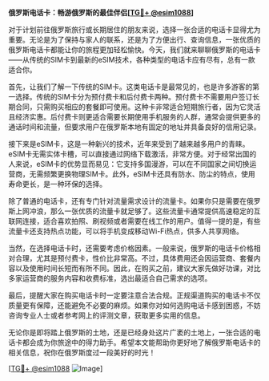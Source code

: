 **俄罗斯电话卡：畅游俄罗斯的最佳伴侣[[TG💪+ @esim1088](https://t.me/s/esim1088)]**

对于计划前往俄罗斯旅行或长期居住的朋友来说，选择一张合适的电话卡显得尤为重要。无论是为了保持与家人的联系，还是为了方便出行、查询信息，一张优质的俄罗斯电话卡都能让你的旅程更加轻松愉快。今天，我们就来聊聊俄罗斯的电话卡——从传统的SIM卡到最新的eSIM技术，各种类型的电话卡应有尽有，总有一款适合你。

首先，让我们了解一下传统的SIM卡。这类电话卡是最常见的，也是许多游客的第一选择。传统的SIM卡分为预付费卡和后付费卡两种。预付费卡不需要用户签订长期合同，只需购买相应的套餐即可使用。这种卡非常适合短期旅行者，因为它灵活且经济实惠。后付费卡则更适合需要长期使用手机服务的人群，通常会提供更多的通话时间和流量，但要求用户在俄罗斯本地有固定的地址并具备良好的信用记录。

接下来是eSIM卡，这是一种新兴的技术，近年来受到了越来越多用户的青睐。eSIM卡无需实体卡槽，可以直接通过网络下载激活，非常方便。对于经常出国的人来说，eSIM卡的优势显而易见：它支持多国漫游，可以在不同国家之间切换运营商，无需频繁更换物理SIM卡。此外，eSIM卡还具有防水、防尘的特点，使用寿命更长，是一种环保的选择。

除了普通的电话卡，还有专门针对流量需求设计的流量卡。如果你只是需要在俄罗斯上网冲浪，那么一张优质的流量卡就足够了。这些流量卡通常提供高速稳定的互联网连接，适合喜欢拍照、刷视频或者需要在线工作的用户。值得一提的是，有些流量卡还支持热点功能，可以将手机变成移动Wi-Fi热点，供多人共享网络。

当然，在选择电话卡时，还需要考虑价格因素。一般来说，俄罗斯的电话卡价格相对合理，尤其是预付费卡，性价比非常高。不过，具体费用还会因运营商、套餐内容以及使用时间长短而有所不同。因此，在购买之前，建议大家先做好功课，对比多家运营商的服务内容和收费标准，选出最适合自己需求的选项。

最后，提醒大家在购买电话卡时一定要注意合法合规。正规渠道购买的电话卡不仅质量更有保障，还能避免不必要的麻烦。如果你对如何选购电话卡感到困惑，不妨咨询专业人士或者参考网上的评测文章，获取更多实用的信息。

无论你是即将踏上俄罗斯的土地，还是已经身处这片广袤的土地上，一张合适的电话卡都会成为你旅途中的得力助手。希望本文能帮助你更好地了解俄罗斯电话卡的相关信息，祝你在俄罗斯度过一段美好的时光！

[[TG💪+ @esim1088](https://t.me/s/esim1088) ![Image](https://i.postimg.cc/4NQfJmqS/Snipaste-2025-05-13-00-14-12.png)]